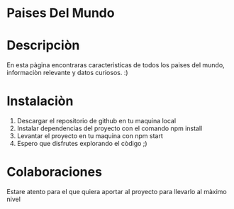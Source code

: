 # Paises Del Mundo

# Descripciòn

En esta pàgina encontraras caracterìsticas de todos los paises del mundo, informaciòn
relevante y datos curiosos. :)

# Instalaciòn

1. Descargar el repositorio de github en tu maquina local
2. Instalar dependencias del proyecto con el comando npm install
3. Levantar el proyecto en tu maquina con npm start
4. Espero que disfrutes explorando el còdigo ;)

# Colaboraciones

Estare atento para el que quiera aportar al proyecto para llevarlo al màximo nivel

